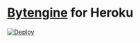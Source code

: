 # [Bytengine](https://github.com/johnwilson/bytengine "Bytengine") for Heroku

[![Deploy](https://www.herokucdn.com/deploy/button.png)](https://heroku.com/deploy)